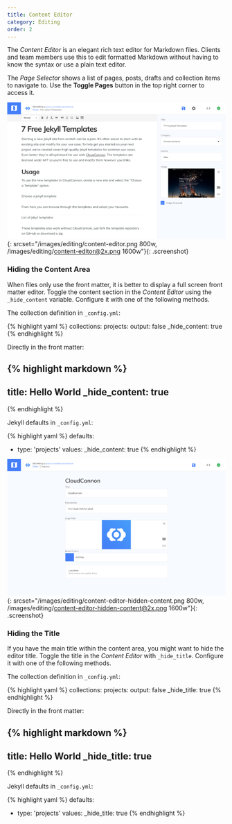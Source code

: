 ```yaml
---
title: Content Editor
category: Editing
order: 2
---
```


The *Content Editor* is an elegant rich text editor for Markdown files.
Clients and team members use this to edit formatted Markdown without having to know the syntax or use a plain text editor.

The *Page Selector* shows a list of pages, posts, drafts and collection items to navigate to.
Use the **Toggle Pages** button in the top right corner to access it.

![Content Editor](/images/editing/content-editor.png){: srcset="/images/editing/content-editor.png 800w, /images/editing/content-editor@2x.png 1600w"}{: .screenshot}


### Hiding the Content Area

When files only use the front matter, it is better to display a full screen front matter editor. Toggle the content section in the *Content Editor* using the `_hide_content` variable. Configure it with one of the following methods.

The collection definition in `_config.yml`:

{% highlight yaml %}
collections:
  projects:
    output: false
    _hide_content: true
{% endhighlight %}

Directly in the front matter:

{% highlight markdown %}
---
title: Hello World
_hide_content: true
---
{% endhighlight %}

Jekyll defaults in `_config.yml`:

{% highlight yaml %}
defaults:
  - type: 'projects'
    values:
      _hide_content: true
{% endhighlight %}

![Content Editor with no content section](/images/editing/content-editor-hidden-content.png){: srcset="/images/editing/content-editor-hidden-content.png 800w, /images/editing/content-editor-hidden-content@2x.png 1600w"}{: .screenshot}

### Hiding the Title

If you have the main title within the content area, you might want to hide the editor title. Toggle the title in the *Content Editor* with `_hide_title`. Configure it with one of the following methods.

The collection definition in `_config.yml`:

{% highlight yaml %}
collections:
  projects:
    output: false
    _hide_title: true
{% endhighlight %}

Directly in the front matter:

{% highlight markdown %}
---
title: Hello World
_hide_title: true
---
{% endhighlight %}

Jekyll defaults in `_config.yml`:

{% highlight yaml %}
defaults:
  - type: 'projects'
    values:
      _hide_title: true
{% endhighlight %}
